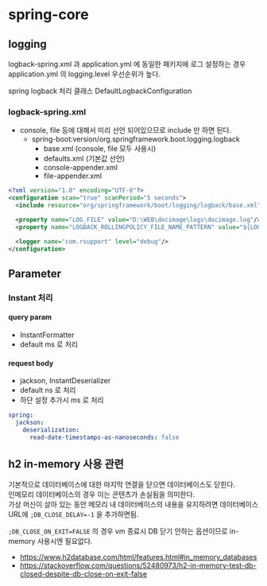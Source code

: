 # spring-core

## logging

logback-spring.xml 과 application.yml 에 동일한 패키지에 로그 설정하는 경우  
application.yml 의 logging.level 우선순위가 높다.

spring logback 처리 클래스 DefaultLogbackConfiguration

### logback-spring.xml

- console, file 등에 대해서 미리 선언 되어있으므로 include 만 하면 된다.
  - spring-boot:version/org.springframework.boot.logging.logback
    - base.xml (console, file 모두 사용시)
    - defaults.xml (기본값 선언)
    - console-appender.xml
    - file-appender.xml

```xml
<?xml version="1.0" encoding="UTF-8"?>
<configuration scan="true" scanPeriod="5 seconds">
  <include resource="org/springframework/boot/logging/logback/base.xml"/>

  <property name="LOG_FILE" value="D:\WEB\docimage\logs\docimage.log"/>
  <property name="LOGBACK_ROLLINGPOLICY_FILE_NAME_PATTERN" value="${LOG_FILE}.%d{yyyy-MM-dd}.%i"/>

  <logger name="com.rsupport" level="debug"/>
</configuration>
```

## Parameter

### Instant 처리

#### query param

- InstantFormatter 
- default ms 로 처리

#### request body

- jackson, InstantDeserializer
- default ns 로 처리
- 하단 설정 추가시 ms 로 처리

```yaml
spring:
  jackson:
    deserialization:
      read-date-timestamps-as-nanoseconds: false
```

## h2 in-memory 사용 관련

기본적으로 데이터베이스에 대한 마지막 연결을 닫으면 데이터베이스도 닫힌다.  
인메모리 데이터베이스의 경우 이는 콘텐츠가 손실됨을 의미한다.   
가상 머신이 살아 있는 동안 메모리 내 데이터베이스의 내용을 유지하려면 데이터베이스 URL에 `;DB_CLOSE_DELAY=-1` 을 추가하면됨.

`;DB_CLOSE_ON_EXIT=FALSE` 의 경우 vm 종료시 DB 닫기 안하는 옵션이므로 in-memory 사용시엔 필요없다. 

- https://www.h2database.com/html/features.html#in_memory_databases
- https://stackoverflow.com/questions/52480973/h2-in-memory-test-db-closed-despite-db-close-on-exit-false
